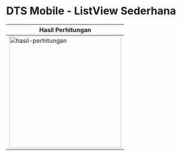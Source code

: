 # DTS Mobile - ListView Sederhana

Hasil Perhitungan  |
------------- |
<img width="300" alt="hasil-perhitungan" src="https://i.ibb.co/w6FyF1W/ListView.png">  |

